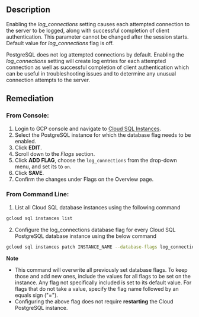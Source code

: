 ## Description

Enabling the *log_connections* setting causes each attempted connection to the server to be logged, along with successful completion of client authentication. This parameter cannot be changed after the session starts. Default value for *log_connections* flag is off.

PostgreSQL does not log attempted connections by default. Enabling the *log_connections* setting will create log entries for each attempted connection as well as successful completion of client authentication which can be useful in troubleshooting issues and to determine any unusual connection attempts to the server.

## Remediation

### From Console:

1. Login to GCP console and navigate to [Cloud SQL Instances](https://console.cloud.google.com/sql/).
2. Select the PostgreSQL instance for which the database flag needs to be enabled.
3. Click **EDIT**.
4. Scroll down to the *Flags* section.
5. Click **ADD FLAG**, choose the `log_connections` from the drop-down menu, and set its to `on`.
6. Click **SAVE**.
7. Confirm the changes under Flags on the Overview page.

### From Command Line:

1. List all Cloud SQL database instances using the following command

```bash
gcloud sql instances list
```
2. Configure the log_connections database flag for every Cloud SQL PostgreSQL database instance using the below command

```bash
gcloud sql instances patch INSTANCE_NAME --database-flags log_connections=on
```

**Note**
- This command will overwrite all previously set database flags. To keep those and add new ones, include the values for all flags to be set on the instance. Any flag not specifically included is set to its default value. For flags that do not take a value, specify the flag name followed by an equals sign ("=").
- Configuring the above flag does not require **restarting** the Cloud PostgreSQL instance.